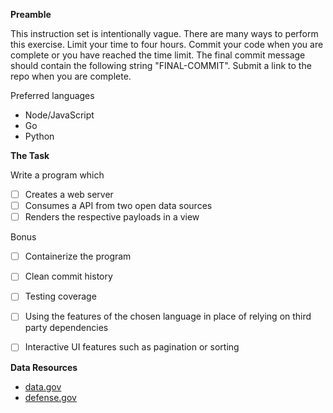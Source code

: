 
**Preamble**

This instruction set is intentionally vague. There are many ways to perform this exercise. Limit your time to four hours. Commit your code when you are complete or you have reached the time limit. The final commit message should contain the following string "FINAL-COMMIT". Submit a link to the repo when you are complete.

Preferred languages
- Node/JavaScript
- Go
- Python

**The Task**

Write a program which
- [ ] Creates a web server
- [ ] Consumes a API from two open data sources
- [ ] Renders the respective payloads in a view

Bonus
- [ ] Containerize the program
- [ ] Clean commit history
- [ ] Testing coverage
- [ ] Using the features of the chosen language in place of relying on third party dependencies
- [ ] Interactive UI features such as pagination or sorting



**Data Resources**

- [data.gov](https://catalog.data.gov/dataset)
- [defense.gov](https://www.defense.gov/data.json)
